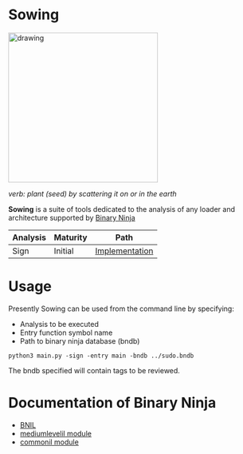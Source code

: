 # Sowing

<img src="https://github.com/loganleland/sow/assets/6620612/4ef6608d-195d-4a8c-9498-a8ecfa2d73d2" alt="drawing" width="300"/>

*verb: plant (seed) by scattering it on or in the earth*

**Sowing** is a suite of tools dedicated to the analysis of any loader and architecture supported by [Binary Ninja](https://binary.ninja/)

| Analysis | Maturity | Path |
| -------- | -------- | -------- |
| Sign     | Initial  | [Implementation](https://github.com/loganleland/sowing/blob/main/src/analysis/sign.py) |

# Usage
Presently Sowing can be used from the command line by specifying:
- Analysis to be executed
- Entry function symbol name
- Path to binary ninja database (bndb)
  
```python3 main.py -sign -entry main -bndb ../sudo.bndb```

The bndb specified will contain tags to be reviewed.

# Documentation of Binary Ninja
- [BNIL](https://docs.binary.ninja/dev/bnil-overview.html)
- [mediumlevelil module](https://api.binary.ninja/binaryninja.mediumlevelil-module.html#mediumlevelil-module)
- [commonil module](https://api.binary.ninja/binaryninja.commonil-module.html#commonil-module)
